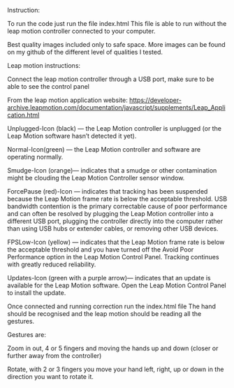 Instruction: 

To run the code just run the file index.html
This file is able to run without the leap motion controller connected to your computer.

Best quality images included only to safe space.
More images can be found on my github of the different level of qualities I tested.

Leap motion instructions: 

Connect the leap motion controller through a USB port, make sure to be able to see the control panel

From the leap motion application website: https://developer-archive.leapmotion.com/documentation/javascript/supplements/Leap_Application.html

Unplugged-Icon (black) — the Leap Motion controller is unplugged (or the Leap Motion software hasn’t 
detected it yet).

Normal-Icon(green) — the Leap Motion controller and software are operating normally.

Smudge-Icon (orange)— indicates that a smudge or other contamination might be clouding 
the Leap Motion Controller sensor window.

ForcePause (red)-Icon — indicates that tracking has been suspended because the Leap 
Motion frame rate is below the acceptable threshold. USB bandwidth contention is the 
primary correctable cause of poor performance and can often be resolved by plugging 
the Leap Motion controller into a different USB port, plugging the controller directly 
into the computer rather than using USB hubs or extender cables, or removing other USB devices.

FPSLow-Icon (yellow) — indicates that the Leap Motion frame rate is below the acceptable 
threshold and you have turned off the Avoid Poor Performance option in the Leap Motion
Control Panel. Tracking continues with greatly reduced reliability.

Updates-Icon (green with a purple arrow)— indicates that an update is available for 
the Leap Motion software. Open the Leap Motion Control Panel to install the update.

Once connected and running correction run the index.html file 
The hand should be recognised and the leap motion should be reading all the gestures.

Gestures are:

Zoom in out, 4 or 5 fingers and moving the hands up and down (closer or further away from the controller)

Rotate, with 2 or 3 fingers you move your hand left, right, up or down in the direction you want to rotate it. 